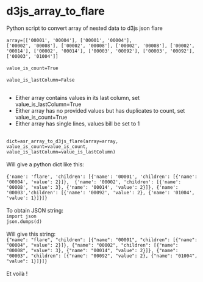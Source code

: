# d3js_array_to_flare
Python script to convert array of nested data to d3js json flare<br/><br/>
<code>array=[['00001', '00004'], ['00001', '00004'], ['00002', '00008'], ['00002', '00008'], ['00002', '00008'], ['00002', '00014'], ['00002', '00014'], ['00003', '00092'], ['00003', '00092'], ['00003', '01004']]</code>
<br/><br/>
<code>value_is_count=True </code><br/>
<code>value_is_lastColumn=False </code><br/>
<br/>
* Either array contains values in its last column, set value_is_lastColumn=True<br/>
* Either array has no provided values but has duplicates to count, set value_is_count=True<br/>
* Either array has single lines, values bill be set to 1<br/>
<br/>
<code>dict=asr_array_to_d3js_flare(array=array, value_is_count=value_is_count, value_is_lastColumn=value_is_lastColumn)</code><br/>
<br/>Will give a python dict like this:<br/><br/>
<code>{'name': 'flare', 'children': [{'name': '00001', 'children': [{'name': '00004', 'value': 2}]},  {'name': '00002', 'children': [{'name': '00008', 'value': 3}, {'name': '00014', 'value': 2}]}, {'name': '00003','children': [{'name': '00092', 'value': 2}, {'name': '01004', 'value': 1}]}]}</code><br/>
<br/>
To obtain JSON string: <br/>
<code>import json</code><br/>
<code>json.dumps(d)</code><br/><br/>
Will give this string:<br/>
<code>{"name": "flare", "children": [{"name": "00001", "children": [{"name": "00004", "value": 2}]}, {"name": "00002", "children": [{"name": "00008", "value": 3}, {"name": "00014", "value": 2}]}, {"name": "00003", "children": [{"name": "00092", "value": 2}, {"name": "01004", "value": 1}]}]}</code>
<br/>
<br/>
Et voilà !

